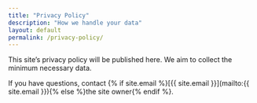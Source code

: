 ```yaml
---
title: "Privacy Policy"
description: "How we handle your data"
layout: default
permalink: /privacy-policy/
---
```


This site’s privacy policy will be published here. We aim to collect the minimum necessary data.

If you have questions, contact
{% if site.email %}[{{ site.email }}](mailto:{{ site.email }}){% else %}the site owner{% endif %}.
